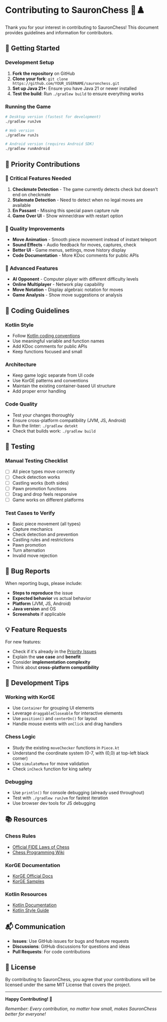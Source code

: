 # Contributing to SauronChess 🏰♟️

Thank you for your interest in contributing to SauronChess! This document provides guidelines and information for contributors.

## 🚀 Getting Started

### Development Setup
1. **Fork the repository** on GitHub
2. **Clone your fork**: `git clone https://github.com/YOUR_USERNAME/sauronchess.git`
3. **Set up Java 21+**: Ensure you have Java 21 or newer installed
4. **Test the build**: Run `./gradlew build` to ensure everything works

### Running the Game
```bash
# Desktop version (fastest for development)
./gradlew runJvm

# Web version 
./gradlew runJs

# Android version (requires Android SDK)
./gradlew runAndroid
```

## 🎯 Priority Contributions

### 🚨 **Critical Features Needed**
1. **Checkmate Detection** - The game currently detects check but doesn't end on checkmate
2. **Stalemate Detection** - Need to detect when no legal moves are available
3. **En Passant** - Missing this special pawn capture rule
4. **Game Over UI** - Show winner/draw with restart option

### 🎨 **Quality Improvements**
- **Move Animation** - Smooth piece movement instead of instant teleport
- **Sound Effects** - Audio feedback for moves, captures, check
- **Better UI** - Game menus, settings, move history display
- **Code Documentation** - More KDoc comments for public APIs

### 🧠 **Advanced Features**
- **AI Opponent** - Computer player with different difficulty levels
- **Online Multiplayer** - Network play capability
- **Move Notation** - Display algebraic notation for moves
- **Game Analysis** - Show move suggestions or analysis

## 📝 Coding Guidelines

### Kotlin Style
- Follow [Kotlin coding conventions](https://kotlinlang.org/docs/coding-conventions.html)
- Use meaningful variable and function names
- Add KDoc comments for public APIs
- Keep functions focused and small

### Architecture
- Keep game logic separate from UI code
- Use KorGE patterns and conventions
- Maintain the existing container-based UI structure
- Add proper error handling

### Code Quality
- Test your changes thoroughly
- Ensure cross-platform compatibility (JVM, JS, Android)
- Run the linter: `./gradlew detekt`
- Check that builds work: `./gradlew build`

## 🧪 Testing

### Manual Testing Checklist
- [ ] All piece types move correctly
- [ ] Check detection works
- [ ] Castling works (both sides)
- [ ] Pawn promotion functions
- [ ] Drag and drop feels responsive
- [ ] Game works on different platforms

### Test Cases to Verify
- Basic piece movement (all types)
- Capture mechanics
- Check detection and prevention
- Castling rules and restrictions
- Pawn promotion
- Turn alternation
- Invalid move rejection

## 🐛 Bug Reports

When reporting bugs, please include:
- **Steps to reproduce** the issue
- **Expected behavior** vs actual behavior
- **Platform** (JVM, JS, Android)
- **Java version** and OS
- **Screenshots** if applicable

## 💡 Feature Requests

For new features:
- Check if it's already in the [Priority Issues](#-priority-contributions)
- Explain the **use case** and **benefit**
- Consider **implementation complexity**
- Think about **cross-platform compatibility**

## 🔧 Development Tips

### Working with KorGE
- Use `Container` for grouping UI elements
- Leverage `draggableCloseable` for interactive elements
- Use `position()` and `centerOn()` for layout
- Handle mouse events with `onClick` and drag handlers

### Chess Logic
- Study the existing `moveChecker` functions in `Piece.kt`
- Understand the coordinate system (0-7, with (0,0) at top-left black corner)
- Use `simulateMove` for move validation
- Check `inCheck` function for king safety

### Debugging
- Use `println()` for console debugging (already used throughout)
- Test with `./gradlew runJvm` for fastest iteration
- Use browser dev tools for JS debugging

## 📚 Resources

### Chess Rules
- [Official FIDE Laws of Chess](https://www.fide.com/FIDE/handbook/LawsOfChess.pdf)
- [Chess Programming Wiki](https://www.chessprogramming.org/)

### KorGE Documentation
- [KorGE Official Docs](https://docs.korge.org/)
- [KorGE Samples](https://github.com/korlibs/korge-samples)

### Kotlin Resources
- [Kotlin Documentation](https://kotlinlang.org/docs/)
- [Kotlin Style Guide](https://kotlinlang.org/docs/coding-conventions.html)

## 📬 Communication

- **Issues**: Use GitHub issues for bugs and feature requests
- **Discussions**: GitHub discussions for questions and ideas
- **Pull Requests**: For code contributions

## 📄 License

By contributing to SauronChess, you agree that your contributions will be licensed under the same MIT License that covers the project.

---

**Happy Contributing! 🎉**

*Remember: Every contribution, no matter how small, makes SauronChess better for everyone!*
